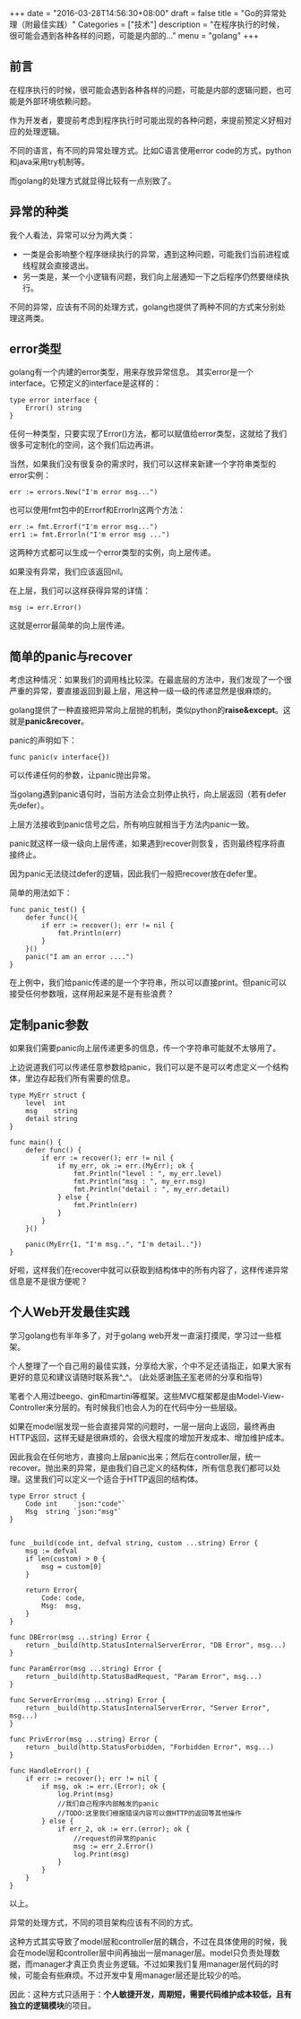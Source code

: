 +++
date = "2016-03-28T14:56:30+08:00"
draft = false
title = "Go的异常处理（附最佳实践）"
Categories = ["技术"]
description = "在程序执行的时候，很可能会遇到各种各样的问题，可能是内部的..."
menu = "golang"
+++

## 前言

在程序执行的时候，很可能会遇到各种各样的问题，可能是内部的逻辑问题，也可能是外部环境依赖问题。

作为开发者，要提前考虑到程序执行时可能出现的各种问题，来提前预定义好相对应的处理逻辑。

不同的语言，有不同的异常处理方式。比如C语言使用error code的方式，python和java采用try机制等。

而golang的处理方式就显得比较有一点别致了。


## 异常的种类

我个人看法，异常可以分为两大类：

- 一类是会影响整个程序继续执行的异常，遇到这种问题，可能我们当前进程或线程就会直接退出。
- 另一类是，某一个小逻辑有问题，我们向上层通知一下之后程序仍然要继续执行。

不同的异常，应该有不同的处理方式，golang也提供了两种不同的方式来分别处理这两类。

## error类型

golang有一个内建的error类型，用来存放异常信息。
其实error是一个interface。它预定义的interface是这样的：

    type error interface {
	    Error() string
    }

任何一种类型，只要实现了Error()方法，都可以赋值给error类型，这就给了我们很多可定制化的空间，这个我们后边再讲。

当然，如果我们没有很复杂的需求时，我们可以这样来新建一个字符串类型的error实例：

    err := errors.New("I'm error msg...")

也可以使用fmt包中的Errorf和Errorln这两个方法：

    err := fmt.Errorf("I'm error msg...")
    err1 := fmt.Errorln("I'm error msg ...")

这两种方式都可以生成一个error类型的实例，向上层传递。

如果没有异常，我们应该返回nil。

在上层，我们可以这样获得异常的详情：

    msg := err.Error()

这就是error最简单的向上层传递。

## 简单的panic与recover

考虑这种情况：如果我们的调用栈比较深。在最底层的方法中，我们发现了一个很严重的异常，要直接返回到最上层，用这种一级一级的传递显然是很麻烦的。

golang提供了一种直接把异常向上层抛的机制，类似python的**raise&except**。这就是**panic&recover**。

panic的声明如下：

    func panic(v interface{})

可以传递任何的参数，让panic抛出异常。

当golang遇到panic语句时，当前方法会立刻停止执行，向上层返回（若有defer先defer）。

上层方法接收到panic信号之后，所有响应就相当于方法内panic一致。

panic就这样一级一级向上层传递，如果遇到recover则恢复，否则最终程序将直接终止。

因为panic无法绕过defer的逻辑，因此我们一般把recover放在defer里。

简单的用法如下：

    func panic_test() {
        defer func(){
	    	if err := recover(); err != nil {
				fmt.Println(err)
			}    
        }()
		panic("I am an error ....")
    }

在上例中，我们给panic传递的是一个字符串，所以可以直接print。但panic可以接受任何参数哦，这样用起来是不是有些浪费？

## 定制panic参数

如果我们需要panic向上层传递更多的信息，传一个字符串可能就不太够用了。

上边说道我们可以传递任意参数给panic，我们可以是不是可以考虑定义一个结构体，里边存起我们所有需要的信息。

    type MyErr struct {
		level  int
		msg    string
		detail string
	}

	func main() {
		defer func() {
			if err := recover(); err != nil {
				if my_err, ok := err.(MyErr); ok {
					fmt.Println("level : ", my_err.level)
					fmt.Println("msg : ", my_err.msg)
					fmt.Println("detail : ", my_err.detail)
				} else {
					fmt.Println(err)
				}
			}
		}()

		panic(MyErr{1, "I'm msg..", "I'm detail.."})
	}

好啦，这样我们在recover中就可以获取到结构体中的所有内容了，这样传递异常信息是不是很方便呢？

## 个人Web开发最佳实践

学习golang也有半年多了，对于golang web开发一直滚打摸爬，学习过一些框架。

个人整理了一个自己用的最佳实践，分享给大家，个中不足还请指正，如果大家有更好的意见和建议请随时联系我^_^。 (此处感谢[陈子军](https://github.com/danche)老师的分享和指导)

笔者个人用过beego、gin和martini等框架。这些MVC框架都是由Model-View-Controller来分层的。有时候我们也会人为的在代码中分一些层级。

如果在model层发现一些会直接异常的问题时，一层一层向上返回，最终再由HTTP返回，这样无疑是很麻烦的，会很大程度的增加开发成本、增加维护成本。

因此我会在任何地方，直接向上层panic出来；然后在controller层，统一recover。抛出来的异常，是由我们自己定义的结构体，所有信息我们都可以处理。这里我们可以定义一个适合于HTTP返回的结构体。

    type Error struct {
		Code int    `json:"code"`
		Msg  string `json:"msg"`
	}


	func _build(code int, defval string, custom ...string) Error {
		msg := defval
		if len(custom) > 0 {
			msg = custom[0]
		}

		return Error{
			Code: code,
			Msg:  msg,
		}
	}

	func DBError(msg ...string) Error {
		return _build(http.StatusInternalServerError, "DB Error", msg...)
	}

	func ParamError(msg ...string) Error {
		return _build(http.StatusBadRequest, "Param Error", msg...)
	}

	func ServerError(msg ...string) Error {
		return _build(http.StatusInternalServerError, "Server Error", msg...)
	}

	func PrivError(msg ...string) Error {
		return _build(http.StatusForbidden, "Forbidden Error", msg...)
	}

	func HandleError() {
		if err := recover(); err != nil {
			if msg, ok := err.(Error); ok {
				log.Print(msg)
				//我们自己程序内部触发的panic
				//TODO:这里我们根据错误内容可以做HTTP的返回等其他操作
			} else {
				if err_2, ok := err.(error); ok {
					//request的异常的panic
					msg := err_2.Error()
					log.Print(msg)
				}
			}
		}
	}	

以上。

异常的处理方式，不同的项目架构应该有不同的方式。

这种方式其实导致了model层和controller层的耦合，不过在具体使用的时候，我会在model层和controller层中间再抽出一层manager层。model只负责处理数据，而manager才真正负责业务逻辑。不过如果我们复用manager层代码的时候，可能会有些麻烦。不过开发中复用manager层还是比较少的哈。

因此：这种方式只适用于：**个人敏捷开发，周期短，需要代码维护成本较低，且有独立的逻辑模块**的项目。

